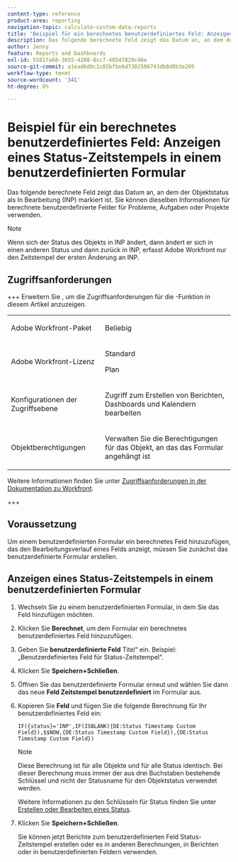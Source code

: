 ```yaml
---
content-type: reference
product-area: reporting
navigation-topic: calculate-custom-data-reports
title: 'Beispiel für ein berechnetes benutzerdefiniertes Feld: Anzeigen eines Status-Zeitstempels in einem benutzerdefinierten Formular'
description: Das folgende berechnete Feld zeigt das Datum an, an dem der Objektstatus als In Bearbeitung (INP) markiert ist. Sie können dieselben Informationen für berechnete benutzerdefinierte Felder für Probleme, Aufgaben oder Projekte verwenden.
author: Jenny
feature: Reports and Dashboards
exl-id: 55817a68-3655-4288-8cc7-48547829c46e
source-git-commit: a1ead6d0c1c85bfbe6d7302506743db8d8b3e205
workflow-type: tm+mt
source-wordcount: '341'
ht-degree: 0%

---
```


# Beispiel für ein berechnetes benutzerdefiniertes Feld: Anzeigen eines Status-Zeitstempels in einem benutzerdefinierten Formular

Das folgende berechnete Feld zeigt das Datum an, an dem der Objektstatus als In Bearbeitung (INP) markiert ist. Sie können dieselben Informationen für berechnete benutzerdefinierte Felder für Probleme, Aufgaben oder Projekte verwenden.

>[!NOTE]
>
>Wenn sich der Status des Objekts in INP ändert, dann ändert er sich in einen anderen Status und dann zurück in INP, erfasst Adobe Workfront nur den Zeitstempel der ersten Änderung an INP.

## Zugriffsanforderungen

+++ Erweitern Sie , um die Zugriffsanforderungen für die -Funktion in diesem Artikel anzuzeigen.

<table style="table-layout:auto"> 
 <col> 
 <col> 
 <tbody> 
  <tr> 
   <td> <p>Adobe Workfront-Paket</p> </td> 
   <td><p>Beliebig</p></td> 
  </tr> 
  <tr> 
   <td> <p>Adobe Workfront-Lizenz</p> </td> 
   <td>
      <p>Standard</p>
      <p>Plan</p></td>
  </tr> 
  <tr> 
   <td><p>Konfigurationen der Zugriffsebene</p></td> 
   <td> <p>Zugriff zum Erstellen von Berichten, Dashboards und Kalendern bearbeiten</p> </td> 
  </tr> 
  <tr> 
   <td> <p>Objektberechtigungen</p> </td> 
   <td> <p>Verwalten Sie die Berechtigungen für das Objekt, an das das Formular angehängt ist</p></td> 
  </tr> 
 </tbody> 
</table>

Weitere Informationen finden Sie unter [Zugriffsanforderungen in der Dokumentation zu Workfront](/help/quicksilver/administration-and-setup/add-users/access-levels-and-object-permissions/access-level-requirements-in-documentation.md).

+++

## Voraussetzung

Um einem benutzerdefinierten Formular ein berechnetes Feld hinzuzufügen, das den Bearbeitungsverlauf eines Felds anzeigt, müssen Sie zunächst das benutzerdefinierte Formular erstellen.

## Anzeigen eines Status-Zeitstempels in einem benutzerdefinierten Formular

1. Wechseln Sie zu einem benutzerdefinierten Formular, in dem Sie das Feld hinzufügen möchten.
1. Klicken Sie **Berechnet**, um dem Formular ein berechnetes benutzerdefiniertes Feld hinzuzufügen.
1. Geben Sie **benutzerdefinierte Feld** Titel“ ein. Beispiel: „Benutzerdefiniertes Feld für Status-Zeitstempel“.
1. Klicken Sie **Speichern+Schließen**.
1. Öffnen Sie das benutzerdefinierte Formular erneut und wählen Sie dann das neue **Feld Zeitstempel benutzerdefiniert** im Formular aus.
1. Kopieren Sie **Feld** und fügen Sie die folgende Berechnung für Ihr benutzerdefiniertes Feld ein:

   ```
   IF({status}='INP',IF(ISBLANK({DE:Status Timestamp Custom Field}),$$NOW,{DE:Status Timestamp Custom Field}),{DE:Status Timestamp Custom Field})  
   ```

   >[!NOTE]
   >
   >Diese Berechnung ist für alle Objekte und für alle Status identisch. Bei dieser Berechnung muss immer der aus drei Buchstaben bestehende Schlüssel und nicht der Statusname für den Objektstatus verwendet werden.
   >
   >Weitere Informationen zu den Schlüsseln für Status finden Sie unter [Erstellen oder Bearbeiten eines Status](../../../administration-and-setup/customize-workfront/creating-custom-status-and-priority-labels/create-or-edit-a-status.md).

1. Klicken Sie **Speichern+Schließen**.

   Sie können jetzt Berichte zum benutzerdefinierten Feld Status-Zeitstempel erstellen oder es in anderen Berechnungen, in Berichten oder in benutzerdefinierten Feldern verwenden.
